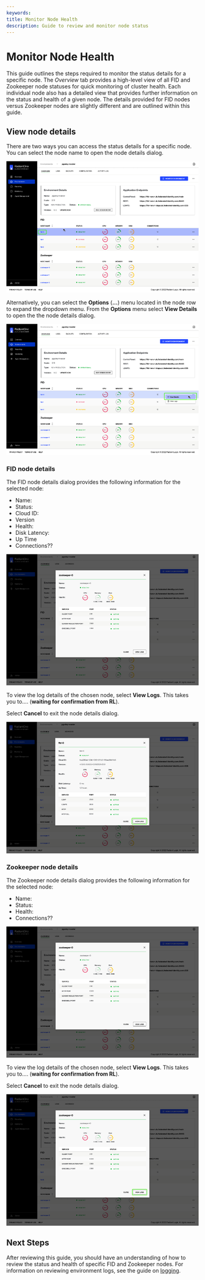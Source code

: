 ```yaml
---
keywords:
title: Monitor Node Health
description: Guide to review and monitor node status
---
```

# Monitor Node Health

This guide outlines the steps required to monitor the status details for a specific node. The *Overview* tab provides a high-level view of all FID and Zookeeper node statuses for quick monitoring of cluster health. Each individual node also has a detailed view that provides further information on the status and health of a given node. The details provided for FID nodes versus Zookeeper nodes are slightly different and are outlined within this guide.

## View node details

There are two ways you can access the status details for a specific node. You can select the node name to open the node details dialog.

![image details](images/node-name.png)

Alternatively, you can select the **Options** (**...**) menu located in the node row to expand the dropdown menu. From the **Options** menu select **View Details** to open the the node details dialog.

![image details](images/node-options.png)

### FID node details

The FID node details dialog provides the following information for the selected node:

- Name:
- Status:
- Cloud ID:
- Version
- Health:
- Disk Latency:
- Up Time
- Connections??

![image description](images/node-fid-details.png)

To view the log details of the chosen node, select **View Logs**. This takes you to.... (**waiting for confirmation from RL**).

Select **Cancel** to exit the node details dialog.

![image description](images/node-fid-logs.png)

### Zookeeper node details

The Zookeeper node details dialog provides the following information for the selected node:

- Name:
- Status:
- Health:
- Connections??

![image description](images/node-zookeeper-details.png)

To view the log details of the chosen node, select **View Logs**. This takes you to.... (**waiting for confirmation from RL**).

Select **Cancel** to exit the node details dialog.

![image description](images/node-zookeeper-logs.png)

## Next Steps

After reviewing this guide, you should have an understanding of how to review the status and health of specific FID and Zookeeper nodes. For information on reviewing environment logs, see the guide on [logging](../logging/environment-logs.md).
